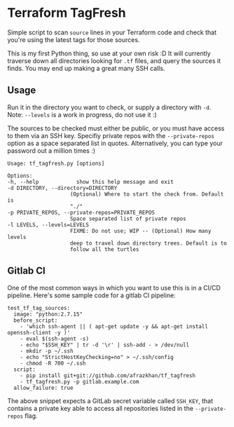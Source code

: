 # Terraform TagFresh

Simple script to scan `source` lines in your Terraform code and check that you're
using the latest tags for those sources.

This is my first Python thing, so use at your own risk :D It will currently traverse
down all directories looking for `.tf` files, and query the sources it finds. You
may end up making a great many SSH calls.

## Usage

Run it in the directory you want to check, or supply a directory with `-d`. Note:
`--levels` is a work in progress, do not use it :)

The sources to be checked must either be public, or you must have access to them
via an SSH key. Specifiy private repos with the `--private-repos` option as a
space separated list in quotes. Alternatively, you can type your password out
a million times :)

    Usage: tf_tagfresh.py [options]

    Options:
    -h, --help            show this help message and exit
    -d DIRECTORY, --directory=DIRECTORY
                        (Optional) Where to start the check from. Default is
                        "./"
    -p PRIVATE_REPOS, --private-repos=PRIVATE_REPOS
                        Space separated list of private repos
    -l LEVELS, --levels=LEVELS
                        FIXME: Do not use; WIP -- (Optional) How many levels
                        deep to travel down directory trees. Default is to
                        follow all the turtles
                        
## Gitlab CI

One of the most common ways in which you want to use this is in a CI/CD pipeline. 
Here's some sample code for a gitlab CI pipeline:

```
test_tf_tag_sources:
  image: "python:2.7.15"
  before_script:
    - 'which ssh-agent || ( apt-get update -y && apt-get install openssh-client -y )'
    - eval $(ssh-agent -s)
    - echo "$SSH_KEY" | tr -d '\r' | ssh-add - > /dev/null
    - mkdir -p ~/.ssh
    - echo "StrictHostKeyChecking=no" > ~/.ssh/config
    - chmod -R 700 ~/.ssh
  script:
    - pip install git+git://github.com/afrazkhan/tf_tagfresh
    - tf_tagfresh.py -p gitlab.example.com
  allow_failure: true
```

The above snippet expects a GitLab secret variable called `SSH_KEY`, that contains a private key able to access all repositories listed in the `--private-repos` flag.
